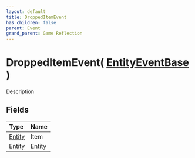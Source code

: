 ```yaml
---
layout: default
title: DroppedItemEvent
has_children: false
parent: Event
grand_parent: Game Reflection
---
```

# DroppedItemEvent( [ EntityEventBase ](/docs/game-reflection/events/entity_event_base) )
Description 

## Fields

| Type | Name |
|:-------------|:--------------|
| [Entity](/docs/game-reflection/classes/entity) | Item |
| [Entity](/docs/game-reflection/classes/entity) | Entity |

